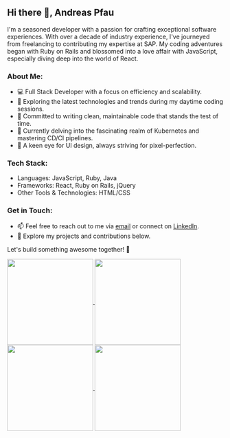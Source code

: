 ## Hi there 👋, Andreas Pfau

I'm a seasoned developer with a passion for crafting exceptional software experiences. With over a decade of industry experience, I've journeyed from freelancing to contributing my expertise at SAP. My coding adventures began with Ruby on Rails and blossomed into a love affair with JavaScript, especially diving deep into the world of React.


### About Me:

- 💻 Full Stack Developer with a focus on efficiency and scalability.
- 🚀 Exploring the latest technologies and trends during my daytime coding sessions.
- 🌟 Committed to writing clean, maintainable code that stands the test of time.
- 🌱 Currently delving into the fascinating realm of Kubernetes and mastering CD/CI pipelines.
- 🎨 A keen eye for UI design, always striving for pixel-perfection.

### Tech Stack:

- Languages: JavaScript, Ruby, Java
- Frameworks: React, Ruby on Rails, jQuery
- Other Tools & Technologies: HTML/CSS

### Get in Touch:

- 📫 Feel free to reach out to me via [email](mailto:ap@a-pfau.de) or connect on [LinkedIn](https://www.linkedin.com/in/andreas-pfau-482b995).
- 🔗 Explore my projects and contributions below.

Let's build something awesome together! 🚀

<a href="https://github.com/andypf/andypf#gh-dark-mode-only">
  <img height=200 align="center" src="https://github-readme-stats.vercel.app/api?username=andypf&show_icons=true&theme=dark" />
</a>
<a href="https://github.com/andypf/andypf#gh-light-mode-only">
  <img height=200 align="center" src="https://github-readme-stats.vercel.app/api?username=andypf&show_icons=true" />
</a>

<a href="https://github.com/andypf/andypf#gh-dark-mode-only">
  <img height=200 align="center" src="https://github-readme-stats.vercel.app/api/top-langs/?username=andypf&hide_progress=false&theme=dark" />
</a>
<a href="https://github.com/andypf/andypf#gh-light-mode-only">
  <img height=200 align="center" src="https://github-readme-stats.vercel.app/api/top-langs/?username=andypf&hide_progress=false" />
</a>

